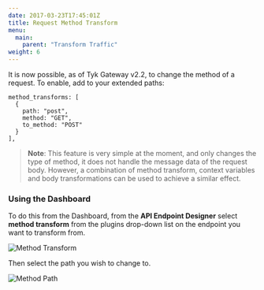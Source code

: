 ```yaml
---
date: 2017-03-23T17:45:01Z
title: Request Method Transform
menu:
  main:
    parent: "Transform Traffic"
weight: 6 
---
```


It is now possible, as of Tyk Gateway v2.2, to change the method of a request. To enable, add to your extended paths:

```{.copyWrapper}
method_transforms: [
  {
    path: "post",
    method: "GET",
    to_method: "POST"
  }
],
```

> **Note**: This feature is very simple at the moment, and only changes the type of method, it does not handle the message data of the request body. However, a combination of method transform, context variables and body transformations can be used to achieve a similar effect.

### Using the Dashboard

To do this from the Dashboard, from the **API Endpoint Designer** select **method transform** from the plugins drop-down list on the endpoint you want to transform from.

![Method Transform][1]

Then select the path you wish to change to.

![Method Path][2]


 [1]: /docs/img/dashboard/system-management/endpoint_design_method_trans_1.8.png
 [2]: /docs/img/dashboard/system-management/method_to_path_2.5.png
